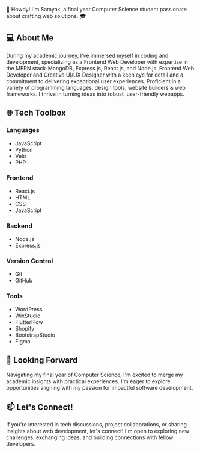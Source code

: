 👋 Howdy! I'm Samyak, a final year Computer Science student passionate about crafting web solutions. 🎓

## 💻 About Me
During my academic journey, I've immersed myself in coding and development, specializing as a Frontend Web Developer with expertise in the MERN stack-MongoDB, Express.js, React.js, and Node.js. Frontend Web Developer and Creative UI/UX Designer with a keen eye for detail and a commitment to delivering exceptional user experiences. Proficient in a variety of programming languages, design tools, website builders & web frameworks. I thrive in turning ideas into robust, user-friendly webapps.

## 🌐 Tech Toolbox
### Languages
- JavaScript
- Python
- Velo
- PHP

### Frontend
- React.js
- HTML
- CSS
- JavaScript

### Backend
- Node.js
- Express.js

### Version Control
- Git
- GitHub

### Tools
- WordPress
- WixStudio
- FlutterFlow
- Shopify
- BootstrapStudio
- Figma

## 🌱 Looking Forward
Navigating my final year of Computer Science, I'm excited to merge my academic insights with practical experiences. I'm eager to explore opportunities aligning with my passion for impactful software development.

## 📫 Let's Connect!
If you're interested in tech discussions, project collaborations, or sharing insights about web development, let's connect! I'm open to exploring new challenges, exchanging ideas, and building connections with fellow developers.
